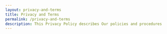 ```yaml
---
layout: privacy-and-terms
title: Privacy and Terms
permalink: /privacy-and-terms
description: This Privacy Policy describes Our policies and procedures on the collection, use and disclosure of Your information.
---
```



